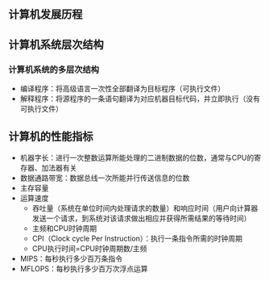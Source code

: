 ## 计算机发展历程





## 计算机系统层次结构

### 计算机系统的多层次结构



* 编译程序：将高级语言一次性全部翻译为目标程序（可执行文件）
* 解释程序：将源程序的一条语句翻译为对应机器目标代码，并立即执行（没有可执行文件）

## 计算机的性能指标

* 机器字长：进行一次整数运算所能处理的二进制数据的位数，通常与CPU的寄存器、加法器有关
* 数据通路带宽：数据总线一次所能并行传送信息的位数
* 主存容量
* 运算速度
  * 吞吐量（系统在单位时间内处理请求的数量）和响应时间（用户向计算器发送一个请求，到系统对该请求做出相应并获得所需结果的等待时间）
  * 主频和CPU时钟周期
  * CPI（Clock cycle Per Instruction）：执行一条指令所需的时钟周期
  * CPU执行时间=CPU时钟周期数/主频
* MIPS：每秒执行多少百万条指令
* MFLOPS：每秒执行多少百万次浮点运算

